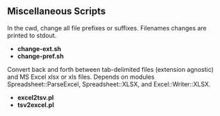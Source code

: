 ## Miscellaneous Scripts

In the cwd, change all file prefixes or suffixes. Filenames changes are printed to stdout.

- **change-ext.sh**
- **change-pref.sh**

Convert back and forth between tab-delimited files (extension agnostic) and MS Excel xlsx or xls files. Depends on modules Spreadsheet::ParseExcel, Spreadsheet::XLSX, and Excel::Writer::XLSX.

- **excel2tsv.pl**
- **tsv2excel.pl**
